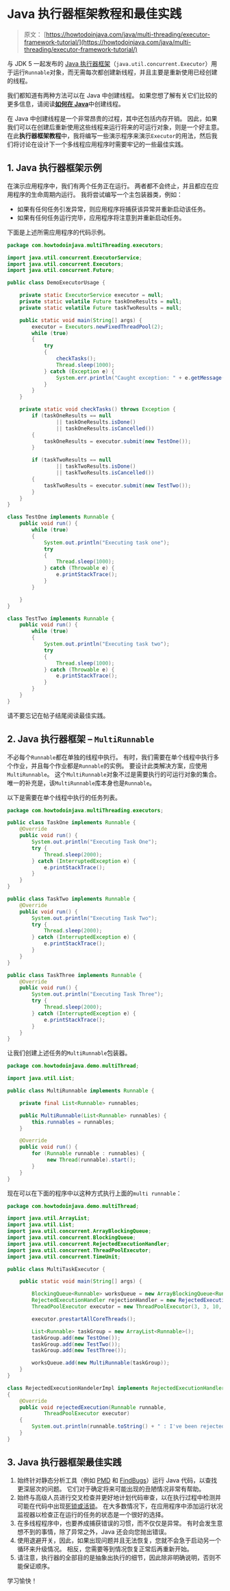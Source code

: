 # Java 执行器框架教程和最佳实践

> 原文： [https://howtodoinjava.com/java/multi-threading/executor-framework-tutorial/](https://howtodoinjava.com/java/multi-threading/executor-framework-tutorial/)

与 JDK 5 一起发布的 [Java 执行器框架](https://docs.oracle.com/javase/tutorial/essential/concurrency/executors.html "Executor framework")（`java.util.concurrent.Executor`）用于运行`Runnable`对象，而无需每次都创建新线程，并且主要是重新使用已经创建的线程。

我们都知道有两种方法可以在 Java 中创建线程。 如果您想了解有关它们比较的更多信息，请阅读[**如何在 Java**](//howtodoinjava.com/java/multi-threading/difference-between-implements-runnable-and-extends-thread-in-java/ "Difference between “implements Runnable” and “extends Thread” in java")中创建线程。

在 Java 中创建线程是一个非常昂贵的过程，其中还包括内存开销。 因此，如果我们可以在创建后重新使用这些线程来运行将来的可运行对象，则是一个好主意。 在此**执行器框架教程**中，我将编写一些演示程序来演示`Executor`的用法，然后我们将讨论在设计下一个多线程应用程序时需要牢记的一些最佳实践。

## 1\. Java 执行器框架示例

在演示应用程序中，我们有两个任务正在运行。 两者都不会终止，并且都应在应用程序的生命周期内运行。 我将尝试编写一个主包装器类，例如：

*   如果有任何任务引发异常，则应用程序将捕获该异常并重新启动该任务。
*   如果有任何任务运行完毕，应用程序将注意到并重新启动任务。

下面是上述所需应用程序的代码示例。

```java
package com.howtodoinjava.multiThreading.executors;

import java.util.concurrent.ExecutorService;
import java.util.concurrent.Executors;
import java.util.concurrent.Future;

public class DemoExecutorUsage {

	private static ExecutorService executor = null;
	private static volatile Future taskOneResults = null;
	private static volatile Future taskTwoResults = null;

	public static void main(String[] args) {
		executor = Executors.newFixedThreadPool(2);
		while (true)
		{
			try
			{
				checkTasks();
				Thread.sleep(1000);
			} catch (Exception e) {
				System.err.println("Caught exception: " + e.getMessage());
			}
		}
	}

	private static void checkTasks() throws Exception {
		if (taskOneResults == null
				|| taskOneResults.isDone()
				|| taskOneResults.isCancelled())
		{
			taskOneResults = executor.submit(new TestOne());
		}

		if (taskTwoResults == null
				|| taskTwoResults.isDone()
				|| taskTwoResults.isCancelled())
		{
			taskTwoResults = executor.submit(new TestTwo());
		}
	}
}

class TestOne implements Runnable {
	public void run() {
		while (true)
		{
			System.out.println("Executing task one");
			try
			{
				Thread.sleep(1000);
			} catch (Throwable e) {
				e.printStackTrace();
			}
		}

	}
}

class TestTwo implements Runnable {
	public void run() {
		while (true)
		{
			System.out.println("Executing task two");
			try
			{
				Thread.sleep(1000);
			} catch (Throwable e) {
				e.printStackTrace();
			}
		}
	}
}

```

请不要忘记在帖子结尾阅读最佳实践。

## 2\. Java 执行器框架 – `MultiRunnable`

不必每个`Runnable`都在单独的线程中执行。 有时，我们需要在单个线程中执行多个作业，并且每个作业都是`Runnable`的实例。 要设计此类解决方案，应使用`MultiRunnable`。 这个`MultiRunnable`对象不过是需要执行的可运行对象的集合。 唯一的补充是，该`MultiRunnable`库本身也是`Runnable`。

以下是需要在单个线程中执行的任务列表。

```java
package com.howtodoinjava.multiThreading.executors;

public class TaskOne implements Runnable {
	@Override
	public void run() {
		System.out.println("Executing Task One");
		try {
			Thread.sleep(2000);
		} catch (InterruptedException e) {
			e.printStackTrace();
		}
	}
}

public class TaskTwo implements Runnable {
	@Override
	public void run() {
		System.out.println("Executing Task Two");
		try {
			Thread.sleep(2000);
		} catch (InterruptedException e) {
			e.printStackTrace();
		}
	}
}

public class TaskThree implements Runnable {
	@Override
	public void run() {
		System.out.println("Executing Task Three");
		try {
			Thread.sleep(2000);
		} catch (InterruptedException e) {
			e.printStackTrace();
		}
	}
}

```

让我们创建上述任务的`MultiRunnable`包装器。

```java
package com.howtodoinjava.demo.multiThread;

import java.util.List;

public class MultiRunnable implements Runnable {

    private final List<Runnable> runnables;

    public MultiRunnable(List<Runnable> runnables) {
        this.runnables = runnables;
    }

    @Override
    public void run() {
        for (Runnable runnable : runnables) {
        	 new Thread(runnable).start();
        }
    }
}

```

现在可以在下面的程序中以这种方式执行上面的`multi runnable`：

```java
package com.howtodoinjava.demo.multiThread;

import java.util.ArrayList;
import java.util.List;
import java.util.concurrent.ArrayBlockingQueue;
import java.util.concurrent.BlockingQueue;
import java.util.concurrent.RejectedExecutionHandler;
import java.util.concurrent.ThreadPoolExecutor;
import java.util.concurrent.TimeUnit;

public class MultiTaskExecutor {

    public static void main(String[] args) {

        BlockingQueue<Runnable> worksQueue = new ArrayBlockingQueue<Runnable>(10);
        RejectedExecutionHandler rejectionHandler = new RejectedExecutionHandelerImpl();
        ThreadPoolExecutor executor = new ThreadPoolExecutor(3, 3, 10, TimeUnit.SECONDS, worksQueue, rejectionHandler);

        executor.prestartAllCoreThreads();

        List<Runnable> taskGroup = new ArrayList<Runnable>();
        taskGroup.add(new TestOne());
        taskGroup.add(new TestTwo());
        taskGroup.add(new TestThree());

        worksQueue.add(new MultiRunnable(taskGroup));
    }
}

class RejectedExecutionHandelerImpl implements RejectedExecutionHandler
{
    @Override
    public void rejectedExecution(Runnable runnable,
            ThreadPoolExecutor executor)
    {
        System.out.println(runnable.toString() + " : I've been rejected ! ");
    }
}

```

## 3\. Java 执行器框架最佳实践

1.  始终针对静态分析工具（例如 [PMD](http://pmd.sourceforge.net/ "pmd home page") 和 [FindBugs](http://findbugs.sourceforge.net/ "findbugs home page")）运行 Java 代码，以查找更深层次的问题。 它们对于确定将来可能出现的丑陋情况非常有帮助。
2.  始终与高级人员进行交叉检查并更好地计划代码审查，以在执行过程中检测并可能在代码中出现[死锁或活锁](https://en.wikipedia.org/wiki/Deadlock "deadlock and livelock")。 在大多数情况下，在应用程序中添加运行状况监视器以检查正在运行的任务的状态是一个很好的选择。
3.  在多线程程序中，也要养成捕获错误的习惯，而不仅仅是异常。 有时会发生意想不到的事情，除了异常之外，Java 还会向您抛出错误。
4.  使用退避开关，因此，如果出现问题并且无法恢复，您就不会急于启动另一个循环来升级情况。 相反，您需要等到情况恢复正常后再重新开始。
5.  请注意，执行器的全部目的是抽象出执行的细节，因此除非明确说明，否则不能保证顺序。

学习愉快！